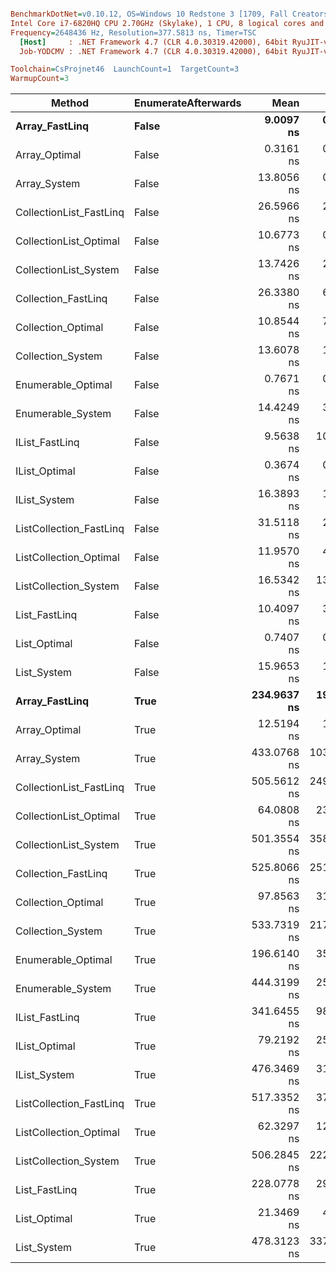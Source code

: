 ``` ini

BenchmarkDotNet=v0.10.12, OS=Windows 10 Redstone 3 [1709, Fall Creators Update] (10.0.16299.248)
Intel Core i7-6820HQ CPU 2.70GHz (Skylake), 1 CPU, 8 logical cores and 4 physical cores
Frequency=2648436 Hz, Resolution=377.5813 ns, Timer=TSC
  [Host]     : .NET Framework 4.7 (CLR 4.0.30319.42000), 64bit RyuJIT-v4.7.2633.0
  Job-YODCMV : .NET Framework 4.7 (CLR 4.0.30319.42000), 64bit RyuJIT-v4.7.2633.0

Toolchain=CsProjnet46  LaunchCount=1  TargetCount=3  
WarmupCount=3  

```
|                  Method | EnumerateAfterwards |        Mean |       Error |     StdDev |  Gen 0 | Allocated |
|------------------------ |-------------------- |------------:|------------:|-----------:|-------:|----------:|
|          **Array_FastLinq** |               **False** |   **9.0097 ns** |   **0.4225 ns** |  **0.0239 ns** | **0.0076** |      **32 B** |
|           Array_Optimal |               False |   0.3161 ns |   0.2970 ns |  0.0168 ns |      - |       0 B |
|            Array_System |               False |  13.8056 ns |   0.8078 ns |  0.0456 ns | 0.0171 |      72 B |
| CollectionList_FastLinq |               False |  26.5966 ns |   2.2925 ns |  0.1295 ns | 0.0248 |     104 B |
|  CollectionList_Optimal |               False |  10.6773 ns |   0.4656 ns |  0.0263 ns |      - |       0 B |
|   CollectionList_System |               False |  13.7426 ns |   2.3796 ns |  0.1345 ns | 0.0171 |      72 B |
|     Collection_FastLinq |               False |  26.3380 ns |   6.9955 ns |  0.3953 ns | 0.0248 |     104 B |
|      Collection_Optimal |               False |  10.8544 ns |   7.6750 ns |  0.4337 ns |      - |       0 B |
|       Collection_System |               False |  13.6078 ns |   1.1034 ns |  0.0623 ns | 0.0171 |      72 B |
|      Enumerable_Optimal |               False |   0.7671 ns |   0.3099 ns |  0.0175 ns |      - |       0 B |
|       Enumerable_System |               False |  14.4249 ns |   3.9196 ns |  0.2215 ns | 0.0171 |      72 B |
|          IList_FastLinq |               False |   9.5638 ns |  10.0032 ns |  0.5652 ns | 0.0076 |      32 B |
|           IList_Optimal |               False |   0.3674 ns |   0.4736 ns |  0.0268 ns |      - |       0 B |
|            IList_System |               False |  16.3893 ns |   1.8888 ns |  0.1067 ns | 0.0171 |      72 B |
| ListCollection_FastLinq |               False |  31.5118 ns |   2.1735 ns |  0.1228 ns | 0.0247 |     104 B |
|  ListCollection_Optimal |               False |  11.9570 ns |   4.2895 ns |  0.2424 ns |      - |       0 B |
|   ListCollection_System |               False |  16.5342 ns |  13.7222 ns |  0.7753 ns | 0.0171 |      72 B |
|           List_FastLinq |               False |  10.4097 ns |   3.0402 ns |  0.1718 ns | 0.0076 |      32 B |
|            List_Optimal |               False |   0.7407 ns |   0.6018 ns |  0.0340 ns |      - |       0 B |
|             List_System |               False |  15.9653 ns |   1.5028 ns |  0.0849 ns | 0.0171 |      72 B |
|          **Array_FastLinq** |                **True** | **234.9637 ns** |  **19.9318 ns** |  **1.1262 ns** | **0.0074** |      **32 B** |
|           Array_Optimal |                True |  12.5194 ns |   1.3623 ns |  0.0770 ns |      - |       0 B |
|            Array_System |                True | 433.0768 ns | 103.6992 ns |  5.8592 ns | 0.0319 |     136 B |
| CollectionList_FastLinq |                True | 505.5612 ns | 249.2993 ns | 14.0859 ns | 0.0429 |     184 B |
|  CollectionList_Optimal |                True |  64.0808 ns |  23.6552 ns |  1.3366 ns |      - |       0 B |
|   CollectionList_System |                True | 501.3554 ns | 358.9207 ns | 20.2797 ns | 0.0362 |     152 B |
|     Collection_FastLinq |                True | 525.8066 ns | 251.3329 ns | 14.2008 ns | 0.0429 |     184 B |
|      Collection_Optimal |                True |  97.8563 ns |  31.1457 ns |  1.7598 ns |      - |       0 B |
|       Collection_System |                True | 533.7319 ns | 217.5933 ns | 12.2944 ns | 0.0362 |     152 B |
|      Enumerable_Optimal |                True | 196.6140 ns |  35.2918 ns |  1.9941 ns | 0.0226 |      96 B |
|       Enumerable_System |                True | 444.3199 ns |  25.3100 ns |  1.4301 ns | 0.0401 |     168 B |
|          IList_FastLinq |                True | 341.6455 ns |  98.4666 ns |  5.5635 ns | 0.0072 |      32 B |
|           IList_Optimal |                True |  79.2192 ns |  25.7070 ns |  1.4525 ns |      - |       0 B |
|            IList_System |                True | 476.3469 ns |  31.7653 ns |  1.7948 ns | 0.0362 |     152 B |
| ListCollection_FastLinq |                True | 517.3352 ns |  37.9170 ns |  2.1424 ns | 0.0429 |     184 B |
|  ListCollection_Optimal |                True |  62.3297 ns |  12.1485 ns |  0.6864 ns |      - |       0 B |
|   ListCollection_System |                True | 506.2845 ns | 222.2517 ns | 12.5576 ns | 0.0362 |     152 B |
|           List_FastLinq |                True | 228.0778 ns |  29.4609 ns |  1.6646 ns | 0.0074 |      32 B |
|            List_Optimal |                True |  21.3469 ns |   4.8889 ns |  0.2762 ns |      - |       0 B |
|             List_System |                True | 478.3123 ns | 337.9079 ns | 19.0924 ns | 0.0362 |     152 B |
